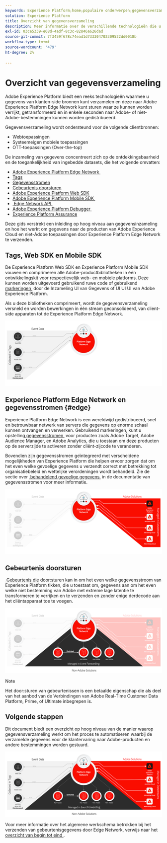 ```yaml
---
keywords: Experience Platform;home;populaire onderwerpen;gegevensverzameling;starten;web-SDK
solution: Experience Platform
title: Overzicht van gegevensverzameling
description: Meer informatie over de verschillende technologieën die u nodig hebt om gegevens te verzamelen over de ervaringen van klanten in Adobe Experience Platform.
exl-id: 03ce5339-e68d-4adf-8c3c-82846a626dad
source-git-commit: 7f3459f678c74ead1d733304702309522dd0018b
workflow-type: tm+mt
source-wordcount: '479'
ht-degree: 2%

---
```


# Overzicht van gegevensverzameling

Adobe Experience Platform biedt een reeks technologieën waarmee u gegevens van klanten-side bronnen kunt verzamelen en deze naar Adobe Experience Platform Edge Network kunt sturen waar ze kunnen worden verrijkt, getransformeerd en in enkele seconden naar Adobe- of niet-Adobe-bestemmingen kunnen worden gedistribueerd.

Gegevensverzameling wordt ondersteund voor de volgende clientbronnen:

* Webtoepassingen
* Systeemeigen mobiele toepassingen
* OTT-toepassingen (Over-the-top)

De inzameling van gegevens concentreert zich op de ontdekkingsbaarheid en de toegankelijkheid van ingebedde datasets, die het volgende omvatten:

* [&#x200B; Adobe Experience Platform Edge Network &#x200B;](https://experienceleague.adobe.com/docs/web-sdk-learn/tutorials/introduction-to-web-sdk-and-edge-network.html?lang=nl-NL)
* [Tags](../tags/home.md)
* [Gegevensstromen](../datastreams/overview.md)
* [Gebeurtenis doorsturen](../tags/ui/event-forwarding/overview.md)
* [Adobe Experience Platform Web SDK](../web-sdk/home.md)
* [&#x200B; Adobe Experience Platform Mobile SDK &#x200B;](https://developer.adobe.com/client-sdks/documentation/)
* [&#x200B; Edge Network API &#x200B;](https://developer.adobe.com/data-collection-apis/docs/api/)
* [&#x200B; Adobe Experience Platform Debugger &#x200B;](https://chrome.google.com/webstore/detail/adobe-experience-platform/bfnnokhpnncpkdmbokanobigaccjkpob?hl=en)
* [Experience Platform Assurance](../assurance/home.md)


Deze gids verstrekt een inleiding op hoog niveau aan gegevensinzameling en hoe het werkt om gegevens naar de producten van Adobe Experience Cloud en niet-Adobe toepassingen door Experience Platform Edge Network te verzenden.

## Tags, Web SDK en Mobile SDK

De Experience Platform Web SDK en Experience Platform Mobile SDK vouwen en comprimeren alle Adobe-productbibliotheken in één ontwikkelingskit voor respectievelijk web- en mobiele platforms. Deze kunnen worden uitgevoerd gebruikend ruwe code of gebruikend [&#x200B; markeringen &#x200B;](../tags/home.md) door de Inzameling UI van Gegevens of UI UI UI van Adobe Experience Platform.

Als u deze bibliotheken comprimeert, wordt de gegevensverzameling versneld en worden bewerkingen in één stream geconsolideerd, van client-side apparaten tot de Experience Platform Edge Network.

![&#x200B; Markeringen, Web SDK, Mobiele SDK &#x200B;](./images/home/tags-sdks.png)

## Experience Platform Edge Network en gegevensstromen {#edge}

Experience Platform Edge Network is een wereldwijd gedistribueerd, snel en betrouwbaar netwerk van servers die gegevens op enorme schaal kunnen ontvangen en verwerken. Gebruikend markeringen, kunt u opstelling [&#x200B; gegevensstromen &#x200B;](../datastreams/overview.md) voor producten zoals Adobe Target, Adobe Audience Manager, en Adobe Analytics, die u toestaan om deze producten op de serverzijde te activeren zonder cliënt-zijcode te veranderen.

Bovendien zijn gegevensstromen geïntegreerd met verscheidene mogelijkheden van Experience Platform die helpen ervoor zorgen dat om het even welke gevoelige gegevens u verzendt correct met betrekking tot organisatiebeleid en wettelijke verordeningen wordt behandeld. Zie de sectie over [&#x200B; behandelend gevoelige gegevens &#x200B;](../datastreams/overview.md#sensitive) in de documentatie van gegevensstromen voor meer informatie.

![&#x200B; Datastreams en de oplossingen van Adobe &#x200B;](./images/home/adobe-solutions.png)

## Gebeurtenis doorsturen

[&#x200B; Gebeurtenis die &#x200B;](../tags/ui/event-forwarding/overview.md) door:sturen kan in om het even welke gegevensstroom van Experience Platform tikken, die u toestaat om, gegevens aan om het even welke niet bestemming van Adobe met extreme lage latentie te transformeren te verrijken en te verzenden en zonder enige derdecode aan het cliëntapparaat toe te voegen.

![&#x200B; Gebeurtenis door:sturen &#x200B;](./images/home/event-forwarding.png)

>[!NOTE]
>
>Het door:sturen van gebeurtenissen is een betaalde eigenschap die als deel van het aanbod van de Verbindingen van Adobe Real-Time Customer Data Platform, Prime, of Ultimate inbegrepen is.

## Volgende stappen

Dit document biedt een overzicht op hoog niveau van de manier waarop gegevensverzameling werkt om het proces te automatiseren waarbij de verzamelde gegevens voor de klantervaring naar Adobe-producten en andere bestemmingen worden gestuurd.

![&#x200B; Kader van de inzameling van Gegevens &#x200B;](./images/home/collection.png)

Voor meer informatie over het algemene werkschema betrokken bij het verzenden van gebeurtenisgegevens door Edge Network, verwijs naar het [&#x200B; overzicht van begin tot eind &#x200B;](./e2e.md).

